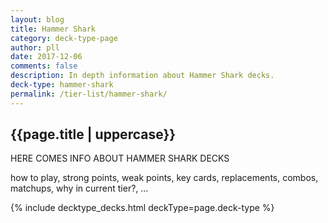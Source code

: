 ```yaml
---
layout: blog
title: Hammer Shark
category: deck-type-page
author: pll
date: 2017-12-06
comments: false
description: In depth information about Hammer Shark decks.
deck-type: hammer-shark
permalink: /tier-list/hammer-shark/ 
---
```


<div class="section">
    <h2>{{page.title | uppercase}}</h2>
    <p>HERE COMES INFO ABOUT HAMMER SHARK DECKS</p>
    <p>how to play, strong points, weak points, key cards, replacements, combos, matchups, why in current tier?, ...</p>
</div>

{% include decktype_decks.html deckType=page.deck-type %}